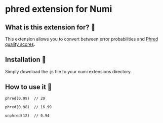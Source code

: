 # phred extension for Numi

## What is this extension for? :mag_right:

This extension allows you to convert between error probabilities and [Phred quality scores](https://en.wikipedia.org/wiki/Phred_quality_score).

## Installation :floppy_disk:

Simply download the .js file to your numi extensions directory.

## How to use it :wrench:

```
phred(0.99)  // 20

phred(0.98)  // 16.99

unphred(12)  // 0.94
```
